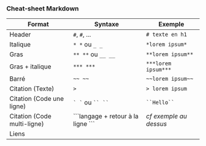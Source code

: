 ### Cheat-sheet Markdown

|   Format  |   Syntaxe |   Exemple    |
|--------|--------|--------|
|   Header  |   `#`, `#`, ...  |          `# texte en h1`|
|   Italique    |    `* *` ou `_ _`    |   `*lorem ipsum*`       |
|   Gras    |    `** **` ou `__ __`      |   `**lorem ipsum**`     |
|   Gras + italique |    `*** ***`       |   `***lorem ipsum***`     |
|   Barré   |    `~~ ~~`       |   `~~lorem ipsum~~`     |
|   Citation (Texte)    |    `> `       |   `> lorem ipsum`     |
|   Citation (Code une ligne)   |   `` ` ` `` ou ``` `` `` ```       | ``` ``Hello`` ```|
|   Citation (Code multi-ligne) |    \`\`\`langage + retour à la ligne \`\`\`    | *cf exemple au dessus* |
|   Liens   |   ||